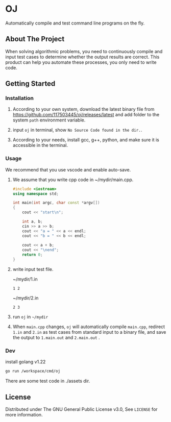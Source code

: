 # OJ

Automatically compile and test command line programs on the fly.

## About The Project

When solving algorithmic problems, you need to continuously compile and input test cases to determine whether the output results are correct. This product can help you automate these processes, you only need to write code.

## Getting Started

### Installation

1. According to your own system, download the latest binary file from <https://github.com/117503445/oj/releases/latest> and add folder to the system `path` environment variable.

2. input `oj` in terminal, show `No Source Code found in the dir.`.

3. According to your needs, install gcc, g++, python, and make sure it is accessible in the terminal.

### Usage

We recommend that you use vscode and enable auto-save.

1. We assume that you write cpp code in ~/mydir/main.cpp.

    ```cpp
    #include <iostream>
    using namespace std;

    int main(int argc, char const *argv[])
    {
        cout << "start\n";

        int a, b;
        cin >> a >> b;
        cout << "a = " << a << endl;
        cout << "b = " << b << endl;
        
        cout << a + b;
        cout << "\nend";
        return 0;
    }
    ```

2. write input test file.

    ~/mydir/1.in

    ```text
    1 2
    ```

    ~/mydir/2.in

    ```text
    2 3
    ```

3. run `oj` in `~/mydir`

4. When `main.cpp` changes, `oj` will automatically compile `main.cpp`, redirect `1.in` and `2.in` as test cases from standard input to a binary file, and save the output to `1.main.out` and `2.main.out` .

### Dev

install golang v1.22

```sh
go run /workspace/cmd/oj
```

There are some test code in ./assets dir.

## License

Distributed under The GNU General Public License v3.0, See `LICENSE` for more information.
